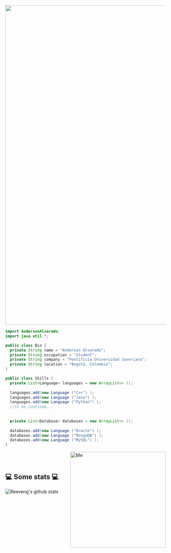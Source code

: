 <img align="center" width= "1000" src="https://user-images.githubusercontent.com/98665908/164995802-0b9889fc-8872-4054-a19e-cdf0316116ea.svg">



```java
import AndersonAlvarado;
import java.util.*;

public class Bio {
  private String name = "Anderson Alvarado";
  private String occupation = "Student";
  private String company = "Pontificia Universidad Javeriana";
  private String location = "Bogotá, Colombia";
}

public class Skills {
  private List<Language> languages = new ArrayList<> ();
  
  languages.add(new Language ("C++") );
  languages.add(new Language ("Java") );
  languages.add(new Language ("Python") );
  //to be continue...
  
  
  private List<Database> databases = new ArrayList<> ();
  
  databases.add(new Language ("Oracle") );
  databases.add(new Language ("MongoDB") );
  databases.add(new Language ("MySQL") );
}
```
<img align="right"  alt="Me" width= "300" src="https://user-images.githubusercontent.com/98665908/164992540-4f00d7cc-2b59-4e6f-9108-83b60845fa25.gif">

</br></br>
<h2 align="left">💻 Some stats 💻</h2>

![Reeveng's github stats](https://github-readme-stats.vercel.app/api?username=andersonjalvarado&show_icons=true&title_color=fff&icon_color=79ff97&text_color=9f9f9f&bg_color=151515)
